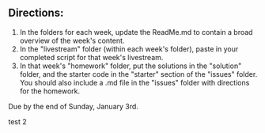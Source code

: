 ## Directions:
1. In the folders for each week, update the ReadMe.md to contain a broad overview of the week's content.
2. In the "livestream" folder (within each week's folder), paste in your completed script for that week's livestream.
3. In that week's "homework" folder, put the solutions in the "solution" folder, and the starter code in the "starter" section of the "issues" folder. You should also include a .md file in the "issues" folder with directions for the homework.

Due by the end of Sunday, January 3rd.

test 2
